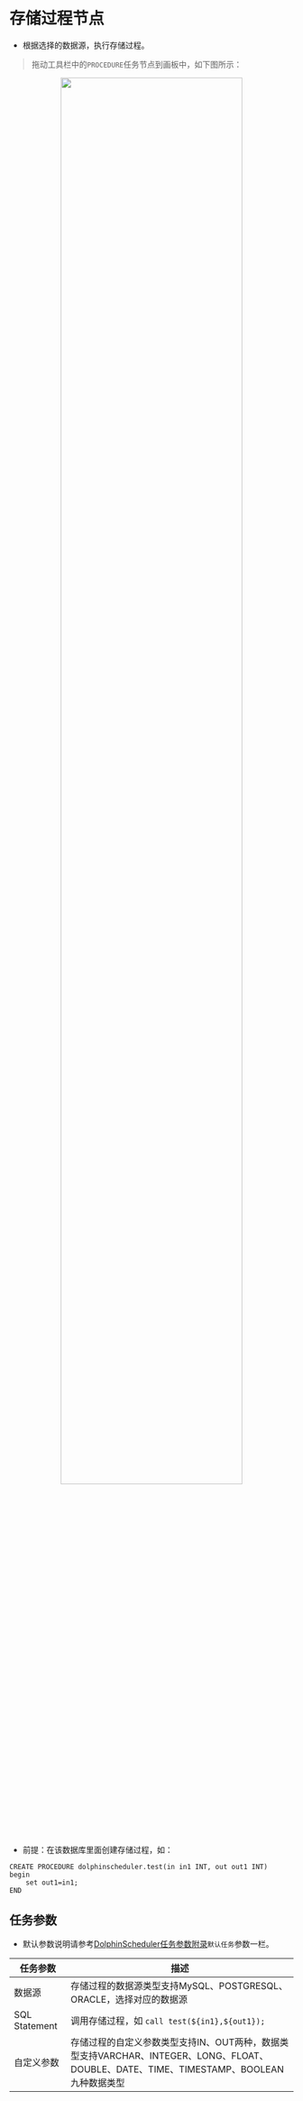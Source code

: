 # 存储过程节点

- 根据选择的数据源，执行存储过程。

> 拖动工具栏中的`PROCEDURE`任务节点到画板中，如下图所示：

<p align="center">
   <img src="../../../../img/procedure_edit.png" width="80%" />
 </p>

- 前提：在该数据库里面创建存储过程，如：

```
CREATE PROCEDURE dolphinscheduler.test(in in1 INT, out out1 INT)
begin
	set out1=in1;
END
```

## 任务参数

- 默认参数说明请参考[DolphinScheduler任务参数附录](appendix.md)`默认任务`参数一栏。

|   **任务参数**    |                                              **描述**                                              |
|---------------|--------------------------------------------------------------------------------------------------|
| 数据源           | 存储过程的数据源类型支持MySQL、POSTGRESQL、ORACLE，选择对应的数据源                                                     |
| SQL Statement | 调用存储过程，如 `call test(${in1},${out1});`                                                            |
| 自定义参数         | 存储过程的自定义参数类型支持IN、OUT两种，数据类型支持VARCHAR、INTEGER、LONG、FLOAT、DOUBLE、DATE、TIME、TIMESTAMP、BOOLEAN九种数据类型 |

